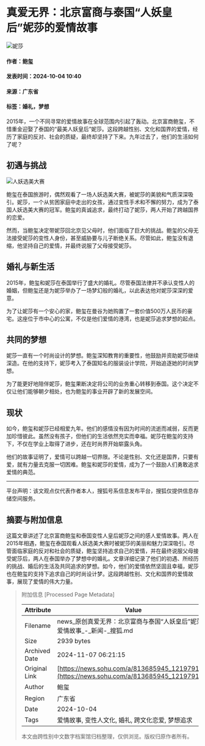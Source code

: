 # 真爱无界：北京富商与泰国“人妖皇后”妮莎的爱情故事

![妮莎](//q8.itc.cn/q_70,c_lfill,w_140,h_140,g_face/images03/20240529/4d40f93c8e7f462786c844751c259ec9.jpeg)

#### 作者：鲍玺  
#### 发表时间：2024-10-04 10:40  
#### 来源：广东省  
#### 标签：婚礼，梦想  

2015年，一个不同寻常的爱情故事在全球范围内引起了轰动。北京富商鲍玺，不惜重金迎娶了泰国的“最美人妖皇后”妮莎。这段跨越性别、文化和国界的爱情，经历了家庭的反对、社会的质疑，最终却坚持了下来。九年过去了，他们的生活如何了呢？

## 初遇与挑战

![人妖选美大赛](//q2.itc.cn/images01/20241003/7b72464f37124d5c8c4a72404c57c17e.jpeg)

鲍玺在泰国旅游时，偶然观看了一场人妖选美大赛，被妮莎的美貌和气质深深吸引。妮莎，一个从贫困家庭中走出的女孩，通过变性手术和不懈的努力，成为了泰国人妖选美大赛的冠军。鲍玺的真诚追求，最终打动了妮莎，两人开始了跨越国界的恋爱。

然而，当鲍玺决定带妮莎回北京见父母时，他们面临了巨大的挑战。鲍玺的父母无法接受妮莎的变性人身份，甚至威胁要与儿子断绝关系。尽管如此，鲍玺没有退缩，他坚持自己的爱情，并最终说服了父母接受妮莎。

## 婚礼与新生活

2015年，鲍玺和妮莎在泰国举行了盛大的婚礼。尽管泰国法律并不承认变性人的婚姻，但鲍玺还是为妮莎举办了一场梦幻般的婚礼，以此表达他对妮莎深深的爱意。

为了让妮莎有一个安心的家，鲍玺在曼谷为她购置了一套价值500万人民币的豪宅。这座位于市中心的公寓，不仅是他们爱情的港湾，也是妮莎追求梦想的起点。

## 共同的梦想

妮莎一直有一个时尚设计的梦想。鲍玺深知教育的重要性，他鼓励并资助妮莎继续深造。在他的支持下，妮莎考入了泰国知名的服装设计学院，开始追逐她的时尚梦想。

为了能更好地陪伴妮莎，鲍玺果断决定将公司的业务重心转移到泰国。这个决定不仅让他们能够朝夕相处，也为鲍玺的事业开辟了新的发展空间。

## 现状

如今，鲍玺和妮莎已经相爱九年。他们的感情没有因为时间的流逝而减弱，反而更加珍惜彼此。虽然没有孩子，但他们的生活依然充实而幸福。妮莎在鲍玺的支持下，不仅在学业上取得了进步，还在时尚界开始崭露头角。

他们的故事证明了，爱情可以跨越一切界限。不论是性别、文化还是国界，只要有爱，就有力量去克服一切困难。鲍玺和妮莎的爱情，成为了一个鼓励人们勇敢追求爱情的典范。

---

平台声明：该文观点仅代表作者本人，搜狐号系信息发布平台，搜狐仅提供信息存储空间服务。

## 摘要与附加信息

<!-- tcd_abstract -->
这篇文章讲述了北京富商鲍玺和泰国变性人皇后妮莎之间的感人爱情故事。两人在2015年相遇，鲍玺在泰国观看人妖选美大赛时被妮莎的美丽和魅力深深吸引。尽管面临家庭的反对和社会的质疑，鲍玺坚持追求自己的爱情，并在最终说服父母接受妮莎后，两人在泰国举办了梦想中的婚礼。文章详细记录了他们的初遇、所经历的挑战、婚后的生活及共同追求的梦想。如今，他们的爱情依然坚固且幸福，妮莎也在鲍玺的支持下追求自己的时尚设计梦。这段跨越性别、文化和国界的爱情故事，展现了爱情的伟大力量。
<!-- tcd_abstract_end -->

> 附加信息 [Processed Page Metadata]
>
> | Attribute       | Value                                  |
> |-----------------|----------------------------------------|
> | Filename        | news_原创真爱无界：北京富商与泰国“人妖皇后”妮莎的爱情故事_-_新闻-_搜狐.md                             |
> | Size            | 2939 bytes                           |
> | Archived Date   | 2024-11-07 06:21:15                             |
> | Original Link   | [https://news.sohu.com/a/813685945_121979149](https://news.sohu.com/a/813685945_121979149)                       |
> | Author          | 鲍玺                               |
> | Region          | 广东省                               |
> | Date            | 2024-10-04                                 |
> | Tags            | 爱情故事, 变性人文化, 婚礼, 跨文化恋爱, 梦想追求                                 |
>
> 本文由跨性别中文数字档案馆归档整理，仅供浏览。版权归原作者所有。
>